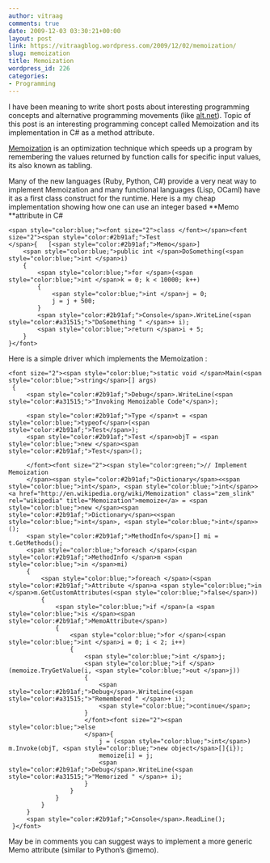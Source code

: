 ```yaml
---
author: vitraag
comments: true
date: 2009-12-03 03:30:21+00:00
layout: post
link: https://vitraagblog.wordpress.com/2009/12/02/memoization/
slug: memoization
title: Memoization
wordpress_id: 226
categories:
- Programming
---
```


I have been meaning to write short posts about interesting programming concepts and alternative programming movements (like [alt.net](http://altdotnet.org/)). Topic of this post is an interesting programming concept called Memoization and its implementation in C# as a method attribute. 

 

[Memoization](http://en.wikipedia.org/wiki/Memoization) is an optimization technique which speeds up a program by remembering the values returned by function calls for specific input values, its also known as tabling.

 

Many of the new languages (Ruby, Python, C#) provide a very neat way to implement Memoization and many functional languages (Lisp, OCaml) have it as a first class construct for the runtime. Here is a my cheap implementation showing how one can use an integer based **Memo **attribute in C#

 
    
    <span style="color:blue;"><font size="2">class </font></span><font size="2"><span style="color:#2b91af;">Test
    </span>{   [<span style="color:#2b91af;">Memo</span>]
        <span style="color:blue;">public int </span>DoSomething(<span style="color:blue;">int </span>i)
        {
            <span style="color:blue;">for </span>(<span style="color:blue;">int </span>k = 0; k < 10000; k++)
            {
                <span style="color:blue;">int </span>j = 0;
                j = j + 500;
            }
            <span style="color:#2b91af;">Console</span>.WriteLine(<span style="color:#a31515;">"DoSomething " </span>+ i);
            <span style="color:blue;">return </span>i + 5;
        }
    }</font>


[](http://11011.net/software/vspaste)



Here is a simple driver which implements the Memoization :




    
    <font size="2"><span style="color:blue;">static void </span>Main(<span style="color:blue;">string</span>[] args)
     {
         <span style="color:#2b91af;">Debug</span>.WriteLine(<span style="color:#a31515;">"Invoking Memoizable Code"</span>);
         
         <span style="color:#2b91af;">Type </span>t = <span style="color:blue;">typeof</span>(<span style="color:#2b91af;">Test</span>);
         <span style="color:#2b91af;">Test </span>objT = <span style="color:blue;">new </span><span style="color:#2b91af;">Test</span>();
    
         </font><font size="2"><span style="color:green;">// Implement Memoization
         </span><span style="color:#2b91af;">Dictionary</span><<span style="color:blue;">int</span>, <span style="color:blue;">int</span>> <a href="http://en.wikipedia.org/wiki/Memoization" class="zem_slink" rel="wikipedia" title="Memoization">memoize</a> = <span style="color:blue;">new </span><span style="color:#2b91af;">Dictionary</span><<span style="color:blue;">int</span>, <span style="color:blue;">int</span>>();
         <span style="color:#2b91af;">MethodInfo</span>[] mi = t.GetMethods();
         <span style="color:blue;">foreach </span>(<span style="color:#2b91af;">MethodInfo </span>m <span style="color:blue;">in </span>mi)
         {
             <span style="color:blue;">foreach </span>(<span style="color:#2b91af;">Attribute </span>a <span style="color:blue;">in </span>m.GetCustomAttributes(<span style="color:blue;">false</span>))
             {
                 <span style="color:blue;">if </span>(a <span style="color:blue;">is </span><span style="color:#2b91af;">MemoAttribute</span>)
                 {
                     <span style="color:blue;">for </span>(<span style="color:blue;">int </span>i = 0; i < 2; i++)
                     {
                         <span style="color:blue;">int </span>j;
                         <span style="color:blue;">if </span>(memoize.TryGetValue(i, <span style="color:blue;">out </span>j))
                         {
                             <span style="color:#2b91af;">Debug</span>.WriteLine(<span style="color:#a31515;">"Remembered " </span>+ i);
                             <span style="color:blue;">continue</span>;
                         }
                         </font><font size="2"><span style="color:blue;">else
                         </span>{
                             j = (<span style="color:blue;">int</span>) m.Invoke(objT, <span style="color:blue;">new object</span>[]{i});
                             memoize[i] = j;
                             <span style="color:#2b91af;">Debug</span>.WriteLine(<span style="color:#a31515;">"Memorized " </span>+ i);
                         }
                     }
                 }
             }
         }
         <span style="color:#2b91af;">Console</span>.ReadLine();
     }</font>


[](http://11011.net/software/vspaste)
  

May be in comments you can suggest ways to implement a more generic Memo attribute (similar to Python’s @memo).
